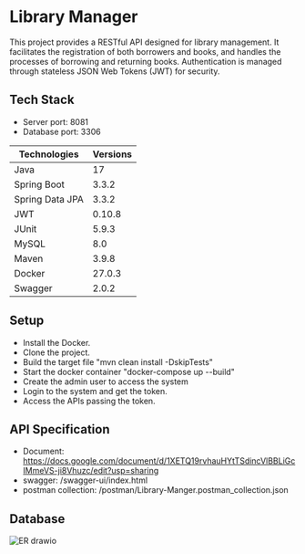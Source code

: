 # Library Manager
This project provides a RESTful API designed for library management. It facilitates the registration of both borrowers and books, and handles the processes of borrowing and returning books. Authentication is managed through stateless JSON Web Tokens (JWT) for security.

## Tech Stack
- Server port: 8081
- Database port: 3306

| Technologies    | Versions |
| -------- | ------- |
| Java  | 17    |
| Spring Boot | 3.3.2     |
| Spring Data JPA    | 3.3.2    |
| JWT    | 0.10.8    |
| JUnit    | 5.9.3    |
| MySQL  | 8.0    |
| Maven | 3.9.8     |
| Docker    | 27.0.3    |
| Swagger    | 2.0.2    |

## Setup
- Install the Docker.
- Clone the project.
- Build the target file "mvn clean install -DskipTests"
- Start the docker container "docker-compose up --build"
- Create the admin user to access the system
- Login to the system and get the token.
- Access the APIs passing the token.


## API Specification
- Document: https://docs.google.com/document/d/1XETQ19rvhauHYtTSdincVlBBLiGcIMmeVS-ji8Vhuzc/edit?usp=sharing
- swagger: /swagger-ui/index.html
- postman collection: /postman/Library-Manger.postman_collection.json

## Database
![ER drawio](https://github.com/user-attachments/assets/af94dd98-1f2d-4247-b360-7209c4f4c2c5)



